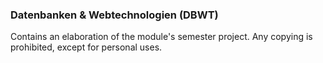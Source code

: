### Datenbanken & Webtechnologien (DBWT)

Contains an elaboration of the module's semester project. Any copying is prohibited, except for personal uses.
